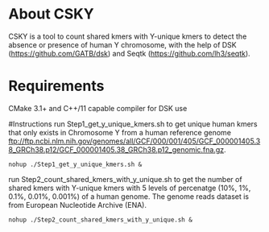 # About CSKY
CSKY is a tool to count shared kmers with Y-unique kmers to detect the absence or presence of human Y chromosome, with the help of DSK (https://github.com/GATB/dsk) and Seqtk (https://github.com/lh3/seqtk).

# Requirements
CMake 3.1+ and C++/11 capable compiler for DSK use

#Instructions
run Step1_get_y_unique_kmers.sh to get unique human kmers that only exists in Chromosome Y from a human reference genome ftp://ftp.ncbi.nlm.nih.gov/genomes/all/GCF/000/001/405/GCF_000001405.38_GRCh38.p12/GCF_000001405.38_GRCh38.p12_genomic.fna.gz.
```
nohup ./Step1_get_y_unique_kmers.sh &
```
run Step2_count_shared_kmers_with_y_unique.sh to get the number of shared kmers with Y-unique kmers with 5 levels of percenatge (10%, 1%, 0.1%, 0.01%, 0.001%) of a human genome. The genome reads dataset is from European Nucleotide Archive (ENA).
```
nohup ./Step2_count_shared_kmers_with_y_unique.sh &
```


